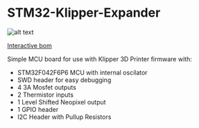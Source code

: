 # STM32-Klipper-Expander

![alt text](https://github.com/timmit99/STM32-Klipper-Expander/blob/master/Images/STM32%20Klipper%20Expander.png?raw=true)

[Interactive bom](http://htmlpreview.github.io/?https://github.com/timmit99/STM32-Klipper-Expander/blob/master/KiCad/bom/ibom.html)

Simple MCU board for use with Klipper 3D Printer firmware with:
 - STM32F042F6P6 MCU with internal oscilator
 - SWD header for easy debugging
 - 4 3A Mosfet outputs
 - 2 Thermistor inputs
 - 1 Level Shifted Neopixel output
 - 1 GPIO header
 - I2C Header with Pullup Resistors
